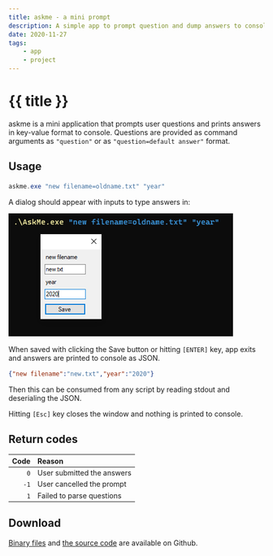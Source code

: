 ```yaml
---
title: askme - a mini prompt
description: A simple app to prompt question and dump answers to console as JSON
date: 2020-11-27
tags:
    - app
    - project
---
```


# {{ title }}

askme is a mini application that prompts user questions and prints answers in key-value format to console.
Questions are provided as command arguments as `"question"` or as `"question=default answer"` format.

## Usage

```powershell
askme.exe "new filename=oldname.txt" "year"
```

A dialog should appear with inputs to type answers in:

![askme dialog](./askme.png)

When saved with clicking the Save button or hitting `[ENTER]` key, app exits and answers are printed to console as JSON.

```json
{"new filename":"new.txt","year":"2020"}
```

Then this can be consumed from any script by reading stdout and deserialing the JSON.

Hitting `[Esc]` key closes the window and nothing is printed to console.

## Return codes

| Code | Reason |
|-----:|:-------|
|`0`| User submitted the answers|
|`-1`| User cancelled the prompt|
|`1`| Failed to parse questions|


## Download

[Binary files][releases] and [the source code][source] are available on Github.

[releases]: https://github.com/abdusco/askme/releases
[source]: https://github.com/abdusco/askme